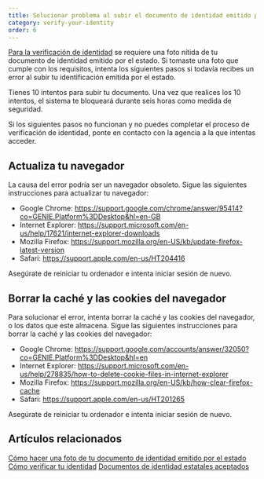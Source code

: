 ```yaml
---
title: Solucionar problema al subir el documento de identidad emitido por el estado
category: verify-your-identity
order: 6
---
```

[Para la verificación de identidad](https://login.gov/es/help/verify-your-identity/how-to-add-images-of-your-state-issued-id/) se requiere una foto nítida de tu documento de identidad emitido por el estado. Si tomaste una foto que cumple con los requisitos, intenta los siguientes pasos si todavía recibes un error al subir tu identificación emitida por el estado.

Tienes 10 intentos para subir tu documento. Una vez que realices los 10 intentos, el sistema te bloqueará durante seis horas como medida de seguridad. 

Si los siguientes pasos no funcionan y no puedes completar el proceso de verificación de identidad, ponte en contacto con la agencia a la que intentas acceder.

## Actualiza tu navegador  

La causa del error podría ser un navegador obsoleto. Sigue las siguientes instrucciones para actualizar tu navegador: 

* Google Chrome: <https://support.google.com/chrome/answer/95414?co=GENIE.Platform%3DDesktop&hl=en-GB>
* Internet Explorer: <https://support.microsoft.com/en-us/help/17621/internet-explorer-downloads>
* Mozilla Firefox: <https://support.mozilla.org/en-US/kb/update-firefox-latest-version>
* Safari: <https://support.apple.com/en-us/HT204416>

Asegúrate de reiniciar tu ordenador e intenta iniciar sesión de nuevo.

## Borrar la caché y las cookies del navegador 

Para solucionar el error, intenta borrar la caché y las cookies del navegador, o los datos que este almacena. Sigue las siguientes instrucciones para borrar la caché y las cookies del navegador: 

* Google Chrome: <https://support.google.com/accounts/answer/32050?co=GENIE.Platform%3DDesktop&hl=en>
* Internet Explorer: <https://support.microsoft.com/en-us/help/278835/how-to-delete-cookie-files-in-internet-explorer>
* Mozilla Firefox: <https://support.mozilla.org/en-US/kb/how-clear-firefox-cache>
* Safari: <https://support.apple.com/en-us/HT201265>

Asegúrate de reiniciar tu ordenador e intenta iniciar sesión de nuevo.

## Artículos relacionados 

[Cómo hacer una foto de tu documento de identidad emitido por el estado](https://login.gov/es/help/verify-your-identity/how-to-add-images-of-your-state-issued-id/)
[Cómo verificar tu identidad](https://login.gov/es/help/verify-your-identity/how-to-verify-your-identity/)
[Documentos de identidad estatales aceptados](https://login.gov/es/help/verify-your-identity/accepted-state-issued-identification/)